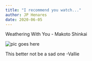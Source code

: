 ```yaml
---
title: "I recommend you watch..."
author: JP Henares
date: 2020-06-05
---
```


Weathering With You - Makoto Shinkai

![pic goes here](https://www.indiewire.com/wp-content/uploads/2019/09/weathering-hero.jpg)

This better not be a sad one -Vallie
